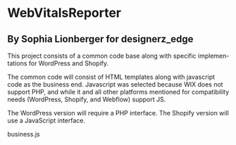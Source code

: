 # WebVitalsReporter
## By Sophia Lionberger for designerz_edge

This project consists of a common code base along with specific implemen-
tations for WordPress and Shopify.

The common code will consist of HTML templates along with javascript code as
the business end. Javascript was selected because WIX does not support PHP,
and while it and all other platforms mentioned for compatibility needs
(WordPress, Shopify, and Webflow) support JS.

The WordPress version will require a PHP interface. The Shopify version will
use a JavaScript interface.

business.js
